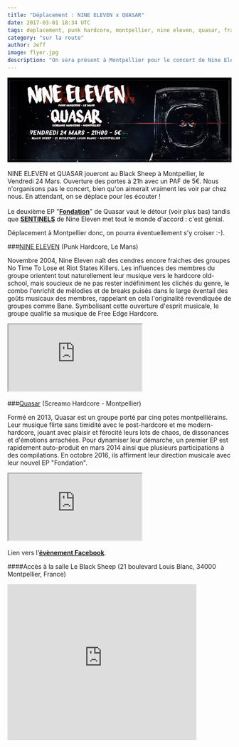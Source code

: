 ```yaml
---
title: "Déplacement : NINE ELEVEN x QUASAR"
date: 2017-03-01 18:34 UTC
tags: deplacement, punk hardcore, montpellier, nine eleven, quasar, france
category: "sur la route"
author: Jeff
image: flyer.jpg
description: "On sera présent à Montpellier pour le concert de Nine Eleven et Quasar le 24/03 !"
---
```


![Flyer](2017-03-01-deplacement-a-montpellier-nine-eleven-x-quasar/flyer.jpg)

NINE ELEVEN et QUASAR joueront au Black Sheep à Montpellier, le Vendredi 24 Mars. Ouverture des portes à 21h avec un PAF de 5€.
Nous n'organisons pas le concert, bien qu'on aimerait vraiment les voir par chez nous. En attendant, on se déplace pour les écouter !
<br/><br/>
Le deuxième EP "[**Fondation**](https://www.youtube.com/watch?v=lI4sqEdSC44)" de Quasar vaut le détour (voir plus bas) tandis que [**SENTINELS**](https://youtu.be/s5MBzUn4Z8M?list=PLf_ltkAjjhXI2zXPuEZgC7JfZDwRzuwpR) de Nine Eleven met tout le monde d'accord : c'est génial.

Déplacement à Montpellier donc, on pourra éventuellement s'y croiser :-).


###[NINE ELEVEN](https://www.facebook.com/nineeleven/) (Punk Hardcore, Le Mans)

Novembre 2004, Nine Eleven naît des cendres encore fraiches des groupes No Time To Lose et Riot States Killers. Les influences des membres du groupe orientent tout naturellement leur musique vers le hardcore old-school, mais soucieux de ne pas rester indéfiniment les clichés du genre, le combo l'enrichit de mélodies et de breaks puisés dans le large éventail des goûts musicaux des membres, rappelant en cela l'originalité revendiquée de groupes comme Bane. Symbolisant cette ouverture d'esprit musicale, le groupe qualifie sa musique de Free Edge Hardcore.
<iframe class="bandcamp-large" src="https://bandcamp.com/EmbeddedPlayer/track=190015354/size=large/bgcol=333333/linkcol=0f91ff/tracklist=false/artwork=small/transparent=true/" seamless><a href="https://nineeleven.bandcamp.com/track/sentinels">SENTINELS by NINE ELEVEN</a></iframe>
<br/>

###[Quasar](https://www.facebook.com/wearequasar/) (Screamo Hardcore - Montpellier)

Formé en 2013, Quasar est un groupe porté par cinq potes montpelliérains. Leur musique flirte sans timidité avec le post-hardcore et me modern-hardcore, jouant avec plaisir et férocité leurs lots de chaos, de dissonances et d'émotions arrachées. Pour dynamiser leur démarche, un premier EP est rapidement auto-produit en mars 2014 ainsi que plusieurs participations à des compilations. En octobre 2016, ils affirment leur direction musicale avec leur nouvel EP "Fondation".

<iframe class="bandcamp-large" src="https://bandcamp.com/EmbeddedPlayer/album=3047597711/size=large/bgcol=333333/linkcol=0f91ff/tracklist=false/artwork=small/transparent=true/" seamless><a href="https://quasar2.bandcamp.com/album/fondation">Fondation by Quasar</a></iframe>
<br/>

Lien vers l’[**évènement Facebook**](https://www.facebook.com/events/238191896632430/).

####Accès à la salle
Le Black Sheep (21 boulevard Louis Blanc, 34000 Montpellier, France)

<iframe width="425" height="350" frameborder="0" scrolling="no" marginheight="0" marginwidth="0" src="https://www.openstreetmap.org/export/embed.html?bbox=3.878138959407807%2C43.613869375429054%2C3.881679475307465%2C43.61552776290615&amp;layer=mapnik&amp;marker=43.61469857488435%2C3.8799092173576355" class="openstreetmap"></iframe>
